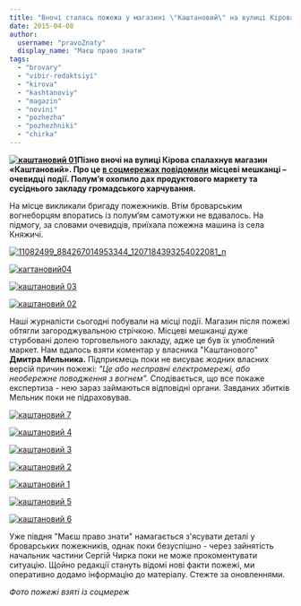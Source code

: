 ```yaml
---
title: "Вночі сталась пожежа у магазині \"Каштановий\" на вулиці Кірова"
date: 2015-04-08
author: 
  username: "pravoZnaty"
  display_name: "Маєш право знати"
tags: 
  - "brovary"
  - "vibir-redaktsiyi"
  - "kirova"
  - "kashtanoviy"
  - "magazin"
  - "novini"
  - "pozhezha"
  - "pozhezhniki"
  - "chirka"
---
```


**[![каштановий 01](https://mpz.brovary.org/wp-content/uploads/2015/04/kashtanoviy-01.jpg)](https://mpz.brovary.org/wp-content/uploads/2015/04/kashtanoviy-01.jpg)Пізно вночі на вулиці Кірова спалахнув магазин «Каштановий». Про це [в соцмережах повідомили](https://www.facebook.com/groups/brovary/permalink/1019030744793558/) місцеві мешканці – очевидці події. Полум’я охопило дах продуктового маркету та сусіднього закладу громадського харчування.**

На місце викликали бригаду пожежників. Втім броварським вогнеборцям впоратись із полум’ям самотужки не вдавалось. На підмогу, за словами очевидців, приїхала пожежна машина із села Княжичі.

[![11082499_884267014953344_1207184393254022081_n](https://mpz.brovary.org/wp-content/uploads/2015/04/11082499_884267014953344_1207184393254022081_n.jpg)](https://mpz.brovary.org/wp-content/uploads/2015/04/11082499_884267014953344_1207184393254022081_n.jpg)

[![кагтановий04](https://mpz.brovary.org/wp-content/uploads/2015/04/kagtanoviy04.jpg)](https://mpz.brovary.org/wp-content/uploads/2015/04/kagtanoviy04.jpg)

[![каштановий 03](https://mpz.brovary.org/wp-content/uploads/2015/04/kashtanoviy-03.jpg)](https://mpz.brovary.org/wp-content/uploads/2015/04/kashtanoviy-03.jpg)

[![каштановий 02](https://mpz.brovary.org/wp-content/uploads/2015/04/kashtanoviy-02.jpg)](https://mpz.brovary.org/wp-content/uploads/2015/04/kashtanoviy-02.jpg)

Наші журналісти сьогодні побували на місці події. Магазин після пожежі обтягли загороджувальною стрічкою. Місцеві мешканці дуже стурбовані долею торговельного закладу, адже це був їх улюблений маркет. Нам вдалось взяти коментар у власника "Каштанового" **Дмитра Мельника.** Підприємець поки не висуває жодних власних версій причин пожежі: _"Це або несправні електромережі, або необережне поводження з вогнем"._ Сподівається, що все покаже експертиза - нею зараз займаються відповідні органи. Завданих збитків Мельник поки не підраховував.

[![каштановий 7](https://mpz.brovary.org/wp-content/uploads/2015/04/kashtanoviy-7.jpg)](https://mpz.brovary.org/wp-content/uploads/2015/04/kashtanoviy-7.jpg)

[![каштановий 4](https://mpz.brovary.org/wp-content/uploads/2015/04/kashtanoviy-4.jpg)](https://mpz.brovary.org/wp-content/uploads/2015/04/kashtanoviy-4.jpg)

[![каштановий 3](https://mpz.brovary.org/wp-content/uploads/2015/04/kashtanoviy-3.jpg)](https://mpz.brovary.org/wp-content/uploads/2015/04/kashtanoviy-3.jpg)

[![каштановий 2](https://mpz.brovary.org/wp-content/uploads/2015/04/kashtanoviy-2.jpg)](https://mpz.brovary.org/wp-content/uploads/2015/04/kashtanoviy-2.jpg)

[![каштановий 1](https://mpz.brovary.org/wp-content/uploads/2015/04/kashtanoviy-1.jpg)](https://mpz.brovary.org/wp-content/uploads/2015/04/kashtanoviy-1.jpg)

[![каштановий 5](https://mpz.brovary.org/wp-content/uploads/2015/04/kashtanoviy-5.jpg)](https://mpz.brovary.org/wp-content/uploads/2015/04/kashtanoviy-5.jpg)

[![каштановий 6](https://mpz.brovary.org/wp-content/uploads/2015/04/kashtanoviy-6.jpg)](https://mpz.brovary.org/wp-content/uploads/2015/04/kashtanoviy-6.jpg)

Уже півдня "Маєш право знати" намагається з'ясувати деталі у броварських пожежників, однак поки безуспішно - через зайнятість начальник частини Сергій Чирка поки не може прокоментувати ситуацію. Щойно редакції стануть відомі нові факти пожежі, ми оперативно додамо інформацію до матеріалу. Стежте за оновленнями.

_Фото пожежі взяті із соцмереж_
